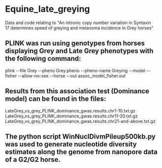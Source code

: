 # Equine_late_greying
Data and code relating to "An intronic copy number variation in Syntaxin 17 determines speed of greying and melanoma incidence in Grey horses"

## PLINK was run using genotypes from horses displaying Grey and Late Grey phenotypes with the following command:

plink --file Grey --pheno Grey.pheno --pheno-name Greying --model --fisher --allow-no-sex --horse --out assoc_model_fisher.out

## Results from this association test (Dominance model) can be found in the files:
LateGrey_vs_grey_PLINK_dominance_gwas.results.chr1-10.txt.gz
LateGrey_vs_grey_PLINK_dominance_gwas.results.chr11-20.txt.gz
LateGrey_vs_grey_PLINK_dominance_gwas.results.chr21-and-above.txt.gz

## The python script WinNuclDivmPileup500kb.py was used to generate nucleotide diversity estimates along the genome from nanopore data of a G2/G2 horse.
